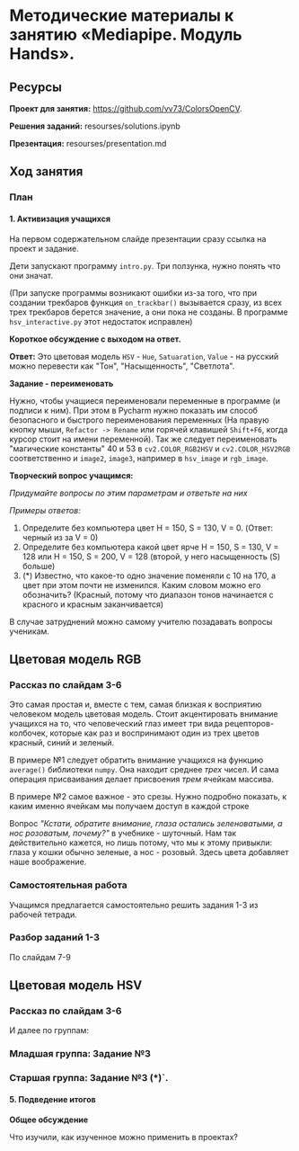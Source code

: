 # Методические материалы к занятию «Mediapipe. Модуль Hands».
## Ресурсы

**Проект для занятия:**  https://github.com/vv73/ColorsOpenCV.

**Решения заданий:** resourses/solutions.ipynb 

**Презентация:**  resourses/presentation.md

## Ход занятия

### План

#### 1. Активизация учащихся

На первом содержательном слайде презентации сразу ссылка на проект и задание. 

Дети запускают программу `intro.py`. Три ползунка, нужно понять что они значат.

(При запуске программы возникают ошибки из-за того, что при создании трекбаров функция `on_trackbar()` вызывается сразу, из всех трех трекбаров берется значение, а они пока не созданы. В программе `hsv_interactive.py` этот недостаток исправлен)

**Короткое обсуждение с выходом на ответ.**

**Ответ:** 
Это цветовая модель 
`HSV` - `Hue`, `Satuaration`, `Value` - на русский можно перевести как "Тон", "Насыщенность", "Светлота".

**Задание - переименовать**

Нужно, чтобы учащиеся переименовали переменные в программе (и подписи к ним). При этом в Pycharm нужно показать им способ безопасного и быстрого переименования переменных (На правую кнопку мыши, `Refactor -> Rename` или горячей клавишей `Shift+F6`, когда курсор стоит на имени переменной). Так же следует переименовать "магические константы" 40 и 53 в `cv2.COLOR_RGB2HSV` и `cv2.COLOR_HSV2RGB` соответственно и `image2`, `image3`, например в `hsv_image` и `rgb_image`.

**Творческий вопрос учащимся:** 

*Придумайте вопросы по этим параметрам и ответьте на них*

*Примеры ответов:*

1. Определите без компьютера цвет H = 150, S = 130, V = 0. (Ответ: черный из за V = 0)
2. Определите без компьютера какой цвет ярче H = 150, S = 130, V = 128 или H = 150, S = 200, V = 128 (второй, у него насыщенность (S) больше)
3. (*) Известно, что какое-то одно значение поменяли с 10 на 170, а цвет при этом почти не изменился. Каким словом можно его обозначить? (Красный, потому что диапазон тонов начинается с красного и красным заканчивается) 

В случае затруднений можно самому учителю позадавать вопросы ученикам.

## Цветовая модель RGB
### Рассказ по слайдам 3-6 
Это самая простая и, вместе с тем, самая близкая к восприятию человеком модель цветовая модель. Стоит акцентировать внимание учащихся на то, что человеческий глаз имеет три вида рецепторов-колбочек, которые как раз и воспринимают один из трех цветов красный, синий и зеленый.

В примере №1 следует обратить внимание учащихся на функцию `average()` библиотеки `numpy`. Она находит среднее _трех_ чисел. И сама операция присваивания делает присвоения _трем_ ячейкам массива.

В примере №2 самое важное - это срезы. Нужно подробно показать, к каким именно ячейкам мы получаем доступ в каждой строке 

Вопрос _"Кстати, обратите внимание, глаза остались зеленоватыми, а нос розоватым, почему?"_ в учебнике - шуточный.
Нам так действительно кажется, но лишь потому, что мы к этому привыкли: глаза у кошки обычно зеленые, а нос - розовый. 
Здесь цвета добавляет наше воображение.

### Самостоятельная работа

Учащимся предлагается самостоятельно решить задания 1-3 из рабочей тетради.

### Разбор заданий 1-3

По слайдам 7-9

## Цветовая модель HSV

### Рассказ по слайдам 3-6 
 




И далее по группам: 

### Младшая группа: Задание №3

### Старшая группа: Задание №3 (*)`.

#### 5. Подведение итогов

**Общее обсуждение**

Что изучили, как изученное можно применить в проектах?
